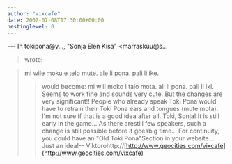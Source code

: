 ```yaml
---
author: "vixcafe"
date: 2002-07-08T17:30:00+00:00
nestinglevel: 0
---
```

\---
 In tokipona@y..., "Sonja Elen Kisa" <marraskuu@s...
> wrote:

> mi wile moku e telo mute. ale li pona. pali li ike.
>> would become:
>> mi wili moko i talo mota. ali li pona. pali li iki.
>> Seems to work fine and sounds very cute. But the changes are very
> significant!! People who already speak Toki Pona would have to
> retrain their Toki Pona ears and tongues (mute
>mota).
> I'm not sure if
> that is a good idea after all.
>Toki, Sonja! It is still early in the game... As there arestill few speakers, such a change is still possible before it goesbig time... For continuity, you could have an "Old Toki Pona"Section in your website... Just an idea!--
Viktorohttp://[http://www.geocities.com/vixcafe](http://www.geocities.com/vixcafe)